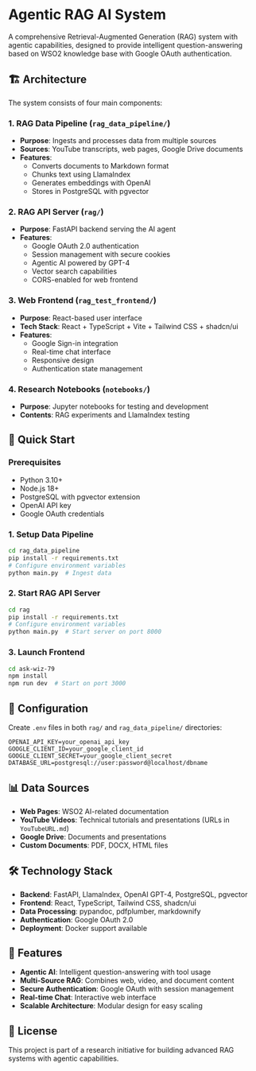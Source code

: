 # Agentic RAG AI System

A comprehensive Retrieval-Augmented Generation (RAG) system with agentic capabilities, designed to provide intelligent question-answering based on WSO2 knowledge base with Google OAuth authentication.

## 🏗️ Architecture

The system consists of four main components:

### 1. **RAG Data Pipeline** (`rag_data_pipeline/`)
- **Purpose**: Ingests and processes data from multiple sources
- **Sources**: YouTube transcripts, web pages, Google Drive documents
- **Features**: 
  - Converts documents to Markdown format
  - Chunks text using LlamaIndex
  - Generates embeddings with OpenAI
  - Stores in PostgreSQL with pgvector

### 2. **RAG API Server** (`rag/`)
- **Purpose**: FastAPI backend serving the AI agent
- **Features**:
  - Google OAuth 2.0 authentication
  - Session management with secure cookies
  - Agentic AI powered by GPT-4
  - Vector search capabilities
  - CORS-enabled for web frontend

### 3. **Web Frontend** (`rag_test_frontend/`)
- **Purpose**: React-based user interface
- **Tech Stack**: React + TypeScript + Vite + Tailwind CSS + shadcn/ui
- **Features**:
  - Google Sign-in integration
  - Real-time chat interface
  - Responsive design
  - Authentication state management

### 4. **Research Notebooks** (`notebooks/`)
- **Purpose**: Jupyter notebooks for testing and development
- **Contents**: RAG experiments and LlamaIndex testing

## 🚀 Quick Start

### Prerequisites
- Python 3.10+
- Node.js 18+
- PostgreSQL with pgvector extension
- OpenAI API key
- Google OAuth credentials

### 1. Setup Data Pipeline
```bash
cd rag_data_pipeline
pip install -r requirements.txt
# Configure environment variables
python main.py  # Ingest data
```

### 2. Start RAG API Server
```bash
cd rag
pip install -r requirements.txt
# Configure environment variables
python main.py  # Start server on port 8000
```

### 3. Launch Frontend
```bash
cd ask-wiz-79
npm install
npm run dev  # Start on port 3000
```

## 🔧 Configuration

Create `.env` files in both `rag/` and `rag_data_pipeline/` directories:

```env
OPENAI_API_KEY=your_openai_api_key
GOOGLE_CLIENT_ID=your_google_client_id
GOOGLE_CLIENT_SECRET=your_google_client_secret
DATABASE_URL=postgresql://user:password@localhost/dbname
```

## 📊 Data Sources

- **Web Pages**: WSO2 AI-related documentation
- **YouTube Videos**: Technical tutorials and presentations (URLs in `YouTubeURL.md`)
- **Google Drive**: Documents and presentations
- **Custom Documents**: PDF, DOCX, HTML files

## 🛠️ Technology Stack

- **Backend**: FastAPI, LlamaIndex, OpenAI GPT-4, PostgreSQL, pgvector
- **Frontend**: React, TypeScript, Tailwind CSS, shadcn/ui
- **Data Processing**: pypandoc, pdfplumber, markdownify
- **Authentication**: Google OAuth 2.0
- **Deployment**: Docker support available

## 📝 Features

- **Agentic AI**: Intelligent question-answering with tool usage
- **Multi-Source RAG**: Combines web, video, and document content
- **Secure Authentication**: Google OAuth with session management
- **Real-time Chat**: Interactive web interface
- **Scalable Architecture**: Modular design for easy scaling


## 📄 License

This project is part of a research initiative for building advanced RAG systems with agentic capabilities.
